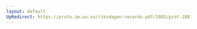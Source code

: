 ```yaml
---
layout: default
UpRedirect: https://pruto.im.uu.se/riksdagen-records-pdf/1881/prot-1881--fk--001.pdf
---
```

